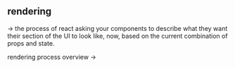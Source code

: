 ## rendering
-> the process of react asking your components to describe what they want their section of the UI to look like, now, based on the current combination of props and state. 

rendering process overview
-> 